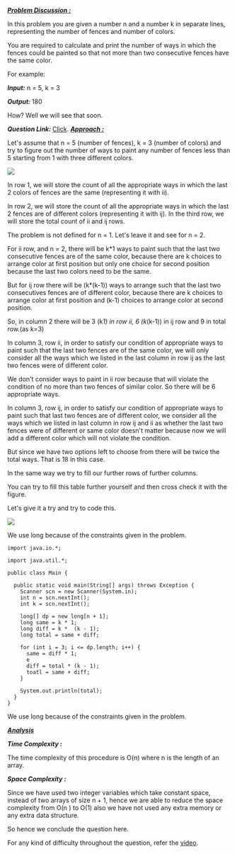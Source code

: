 <i style="text-decoration:underline"><b>Problem Discussion : </b></i>

In this problem you are given a number n and a number k in separate lines, representing the number of fences and number of colors.

You are required to calculate and print the number of ways in which the fences could be painted so that not more than two consecutive fences have the same color.

For example:

<i><b>Input:</b></i> n = 5, k = 3

<i><b>Output: </b></i> 180


How? Well we will see that soon.

<i><b>Question Link: </b></i>[Click](https://www.pepcoding.com/resources/online-java-foundation/dynamic-programming-and-greedy/paint-fence-official/ojquestion).
<i style="text-decoration:underline"><b>Approach :</b></i>

Let's assume that n = 5 (number of fences), k = 3 (number of colors) and try to figure out the number of ways to paint any number of fences less than 5 starting from 1 with three different colors.

<img src="https://pepvids.sgp1.cdn.digitaloceanspaces.com/articles/paint_fence/paint_fence_1.png">

In row 1, we will store the count of all the appropriate ways in which the last 2 colors of fences are the same (representing it with ii).

In row 2, we will store the count of all the appropriate ways in which the last 2 fences are of different colors (representing it with ij).
In the third row, we will store the total count of ii and ij rows.

The problem is not defined for n = 1. Let's leave it and see for n = 2.

For ii row, and n = 2, there will be k*1 ways to paint such that the last two consecutive fences are of the same color, because there are k choices to arrange color at first position but only one choice for second position because the last two colors need to be the same.

But for ij row there will be (k*(k-1)) ways to arrange such that the last two consecutives fences are of different color, because there are k choices to arrange color at first position and (k-1) choices to arrange color at second position.

So, in column 2 there will be 3 (k*1) in row ii, 6 (k*(k-1)) in ij row and 9 in total row.(as k=3)

In column 3, row ii, in order to satisfy our condition of appropriate ways to paint such that the last two fences are of the same color, we will only consider all the ways which we listed in the last column in row ij as the last two fences were of different color. 

We don't consider ways to paint in ii row because that will violate the condition of no more than two fences of similar color. So there will be 6 appropriate ways.

In column 3, row ij, in order to satisfy our condition of appropriate ways to paint such that last two fences are of different color, we consider all the ways which we listed in last column in row ij and ii as whether the last two fences were of different or same color doesn't matter because now we will add a different color which will not violate the condition. 

But since we have two options left to choose from there will be twice the total ways. That is 18 in this case.

In the same way we try to fill our further rows of further columns.

You can try to fill this table further yourself and then cross check it with the figure.

Let's give it a try and try to code this.

<img src="https://pepvids.sgp1.cdn.digitaloceanspaces.com/articles/paint_fence/paint_fence_2.png">

We use long because of the constraints given in the problem.

```
import java.io.*;

import java.util.*;

public class Main {

  public static void main(String[] args) throws Exception {
    Scanner scn = new Scanner(System.in);
    int n = scn.nextInt();
    int k = scn.nextInt();

    long[] dp = new long[n + 1];
    long same = k * 1;
    long diff = k *  (k - 1);
    long total = same + diff;

    for (int i = 3; i <= dp.length; i++) {
      same = diff * 1;
      e
      diff = total * (k - 1);
      toatl = same + diff;
    }

    System.out.println(total);
  }
}
```

We use long because of the constraints given in the problem.

<i style="text-decoration:underline"><b>Analysis</b></i>

<i><b>Time Complexity : </b></i>

The time complexity of this procedure is O(n) where n is the length of an array.

<i><b>Space Complexity : </b></i>

Since we have used two integer variables which take constant space, instead of two arrays of size n + 1, hence we are able to reduce the space complexity from O(n ) to O(1) also we have not used any extra memory or any extra data structure.

So hence we conclude the question here.

For any kind of difficulty throughout the question, refer the [video](https://www.youtube.com/watch?v=ju8vrEAsa3Q).